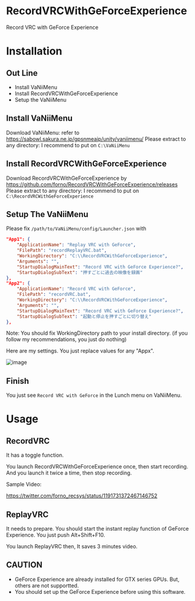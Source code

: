 # RecordVRCWithGeForceExperience
Record VRC with GeForce Experience

# Installation

## Out Line

- Install VaNiiMenu
- Install RecordVRCWithGeForceExperience
- Setup the VaNiiMenu

## Install VaNiiMenu
Download VaNiiMenu: refer to https://sabowl.sakura.ne.jp/gpsnmeajp/unity/vaniimenu/
Please extract to any directory: I recommend to put on `C:\VaNiiMenu`

## Install RecordVRCWithGeForceExperience
Download RecordVRCWithGeForceExperience by https://github.com/forno/RecordVRCWithGeForceExperience/releases
Please extract to any directory: I recommend to put on `C:\RecordVRCWithGeForceExperience`

## Setup The VaNiiMenu
Please fix `/path/to/VaNiiMenu/config/Launcher.json` with

```json
"App1": {
	"ApplicationName": "Replay VRC with GeForce",
	"FilePath": "recordReplayVRC.bat",
	"WorkingDirectory": "C:\\RecordVRCWithGeForceExperience",
	"Arguments": "",
	"StartupDialogMainText": "Record VRC with GeForce Experience?",
	"StartupDialogSubText": "押すごとに過去の映像を録画"
},
"App2": {
	"ApplicationName": "Record VRC with GeForce",
	"FilePath": "recordVRC.bat",
	"WorkingDirectory": "C:\\RecordVRCWithGeForceExperience",
	"Arguments": "",
	"StartupDialogMainText": "Record VRC with GeForce Experience?",
	"StartupDialogSubText": "起動と停止を押すごとに切り替え"
},
```

Note: You should fix WorkingDirectory path to your install directory. (if you follow my recommendations, you just do nothing)

Here are my settings. You just replace values for any "Appx".

![image](https://user-images.githubusercontent.com/11057257/68523301-66eb5600-02fa-11ea-8fec-ca20ec678bc4.png)

## Finish
You just see `Record VRC with GeForce` in the Lunch menu on VaNiiMenu.

# Usage
## RecordVRC
It has a toggle function.

You launch RecordVRCWithGeForceExperience once, then start recording.
And you launch it twice a time, then stop recording.

Sample Video:

https://twitter.com/forno_recsys/status/1191731372467146752

## ReplayVRC
It needs to prepare.
You should start the instant replay function of GeForce Experience.
You just push Alt+Shift+F10.

You launch ReplayVRC then, It saves 3 minutes video.

## CAUTION
- GeForce Experience are already installed for GTX series GPUs. But, others are not supportted.
- You should set up the GeForce Experience before using this software.
